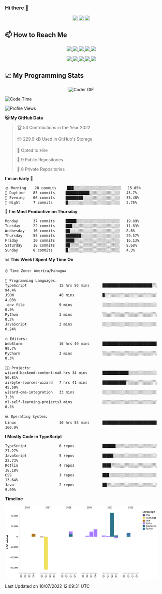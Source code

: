 ### Hi there 👋

<!--
**DevKenny/DevKenny** is a ✨ _special_ ✨ repository because its `README.md` (this file) appears on your GitHub profile.

Here are some ideas to get you started:

- 🔭 I’m currently working on ...
- 🌱 I’m currently learning ...
- 👯 I’m looking to collaborate on ...
- 🤔 I’m looking for help with ...
- 💬 Ask me about ...
- 📫 How to reach me: ...
- 😄 Pronouns: ...
- ⚡ Fun fact: ...
-->

<p align = "center">
  <img src="https://github-readme-stats.vercel.app/api?username=DevKenny&count_private=true&show_icons=true&theme=graywhite&line_height=30&hide_border=true">
  <img src="https://github-readme-stats.vercel.app/api/top-langs/?username=DevKenny&hide=html,css&theme=graywhite&hide_border=true">
  <img src="https://github-profile-summary-cards.vercel.app/api/cards/profile-details?username=DevKenny&theme=vue">
</p>

## 📫 How to Reach Me

<p align="center">
 <a href="https://devkenny.github.io">
  <img src="https://img.shields.io/badge/DevKenny-%23206A5D.svg?&style=for-the-badge&logo=jquery&logoColor=white" />
 </a>

 <a href="https://www.linkedin.com/in/hreal92">
  <img src="https://img.shields.io/badge/connect-%230077B5.svg?&style=for-the-badge&logo=linkedin&logoColor=white" />
 </a>

 <a href="https://join.skype.com/invite/IQ6gVADlpBSM">
  <img src="https://img.shields.io/badge/chat-%2300AFF0.svg?&style=for-the-badge&logo=skype&logoColor=white" />
 </a>

 <a href="mailto:realherrold@gmail.com">
  <img src="https://img.shields.io/badge/email-%23C14438.svg?&style=for-the-badge&logo=Gmail&logoColor=white" />
 </a>

 <a href="https://wa.me/50589517503">
  <img src="https://img.shields.io/badge/Whatsapp-%2300BFA5.svg?&style=for-the-badge&logo=Whatsapp&logoColor=white" />
 </a>
</p>

<p align="center">
  <a href="#">
    <img src="https://badges.pufler.dev/visits/DevKenny/DevKenny?style=flat-square&color=green&logo=github">
  </a>
  <a href="#">
    <img src="https://badges.pufler.dev/years/DevKenny?style=flat-square&color=green&logo=github">
  </a>
  <a href="#">
    <img src="https://badges.pufler.dev/repos/DevKenny?style=flat-square&color=green&logo=github">
  </a>
  <a href="#">
    <img src="https://badges.pufler.dev/gists/DevKenny?style=flat-square&color=green&logo=github">
  </a>
  <a href="#">
    <img src="https://badges.pufler.dev/commits/monthly/DevKenny?style=flat-square&color=green&logo=github">
  </a>
</p>

## 📈 My Programming Stats

<p align="center">
 <img src="https://www.mygo.ge/uploads/blog/1584023795.jpg" alt="Coder GIF" style="max-width:500px">
</p>

<!--START_SECTION:waka-->
![Code Time](http://img.shields.io/badge/Code%20Time-0%20secs-blue)

![Profile Views](http://img.shields.io/badge/Profile%20Views-0-blue)

**🐱 My GitHub Data** 

> 🏆 53 Contributions in the Year 2022
 > 
> 📦 229.9 kB Used in GitHub's Storage 
 > 
> 💼 Opted to Hire
 > 
> 📜 9 Public Repositories 
 > 
> 🔑 8 Private Repositories  
 > 
**I'm an Early 🐤** 

```text
🌞 Morning    28 commits     ███░░░░░░░░░░░░░░░░░░░░░░   15.05% 
🌆 Daytime    85 commits     ███████████░░░░░░░░░░░░░░   45.7% 
🌃 Evening    66 commits     ████████░░░░░░░░░░░░░░░░░   35.48% 
🌙 Night      7 commits      █░░░░░░░░░░░░░░░░░░░░░░░░   3.76%

```
📅 **I'm Most Productive on Thursday** 

```text
Monday       37 commits     █████░░░░░░░░░░░░░░░░░░░░   19.89% 
Tuesday      22 commits     ███░░░░░░░░░░░░░░░░░░░░░░   11.83% 
Wednesday    16 commits     ██░░░░░░░░░░░░░░░░░░░░░░░   8.6% 
Thursday     55 commits     ███████░░░░░░░░░░░░░░░░░░   29.57% 
Friday       30 commits     ████░░░░░░░░░░░░░░░░░░░░░   16.13% 
Saturday     18 commits     ██░░░░░░░░░░░░░░░░░░░░░░░   9.68% 
Sunday       8 commits      █░░░░░░░░░░░░░░░░░░░░░░░░   4.3%

```


📊 **This Week I Spent My Time On** 

```text
⌚︎ Time Zone: America/Managua

💬 Programming Languages: 
TypeScript               15 hrs 56 mins      ███████████████████████░░   94.4% 
JSON                     40 mins             █░░░░░░░░░░░░░░░░░░░░░░░░   4.03% 
.env file                9 mins              ░░░░░░░░░░░░░░░░░░░░░░░░░   0.9% 
Python                   3 mins              ░░░░░░░░░░░░░░░░░░░░░░░░░   0.3% 
JavaScript               2 mins              ░░░░░░░░░░░░░░░░░░░░░░░░░   0.24%

🔥 Editors: 
WebStorm                 16 hrs 49 mins      █████████████████████████   99.7% 
PyCharm                  3 mins              ░░░░░░░░░░░░░░░░░░░░░░░░░   0.3%

🐱‍💻 Projects: 
wizard-backend-content-ma8 hrs 34 mins       ████████████░░░░░░░░░░░░░   50.81% 
airbyte-sources-wizard   7 hrs 41 mins       ███████████░░░░░░░░░░░░░░   45.59% 
wizard-cms-integration   33 mins             ░░░░░░░░░░░░░░░░░░░░░░░░░   3.3% 
ml-self-learning-projects3 mins              ░░░░░░░░░░░░░░░░░░░░░░░░░   0.3%

💻 Operating System: 
Linux                    16 hrs 53 mins      █████████████████████████   100.0%

```

**I Mostly Code in TypeScript** 

```text
TypeScript               6 repos             ██████░░░░░░░░░░░░░░░░░░░   27.27% 
JavaScript               5 repos             █████░░░░░░░░░░░░░░░░░░░░   22.73% 
Kotlin                   4 repos             ████░░░░░░░░░░░░░░░░░░░░░   18.18% 
CSS                      3 repos             ███░░░░░░░░░░░░░░░░░░░░░░   13.64% 
Java                     2 repos             ██░░░░░░░░░░░░░░░░░░░░░░░   9.09%

```


**Timeline**

![Chart not found](https://raw.githubusercontent.com/DevKenny/DevKenny/main/charts/bar_graph.png) 


 Last Updated on 10/07/2022 12:09:31 UTC
<!--END_SECTION:waka-->
